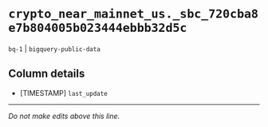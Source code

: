 # `crypto_near_mainnet_us._sbc_720cba8e7b804005b023444ebbb32d5c`
`bq-1` | `bigquery-public-data`

## Column details
* [TIMESTAMP] `last_update`

-------------------------------------------------------------------------------
*Do not make edits above this line.*
